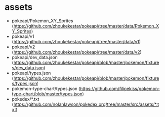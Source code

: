 # assets
* pokeapi/Pokemon_XY_Sprites (https://github.com/zhoukekestar/pokeapi/tree/master/data/Pokemon_XY_Sprites)
* pokeapi/v1 (https://github.com/zhoukekestar/pokeapi/tree/master/data/v1)
* pokeapi/v2 (https://github.com/zhoukekestar/pokeapi/tree/master/data/v2)
* pokeapi/dev_data.json (https://github.com/zhoukekestar/pokeapi/blob/master/pokemon/fixtures/dev_data.json)
* pokeapi/types.json (https://github.com/zhoukekestar/pokeapi/blob/master/pokemon/fixtures/types.json)
* pokemon-type-chart/types.json (https://github.com/filipekiss/pokemon-type-chart/blob/master/types.json)
* pokedex/*.txt (https://github.com/nolanlawson/pokedex.org/tree/master/src/assets/*.txt)